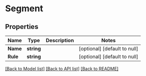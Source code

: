 # Segment

## Properties
Name | Type | Description | Notes
------------ | ------------- | ------------- | -------------
**Name** | **string** |  | [optional] [default to null]
**Rule** | **string** |  | [optional] [default to null]

[[Back to Model list]](../README.md#documentation-for-models) [[Back to API list]](../README.md#documentation-for-api-endpoints) [[Back to README]](../README.md)


